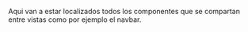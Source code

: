 Aqui van a estar localizados todos los componentes que se compartan entre vistas como por ejemplo el navbar.

